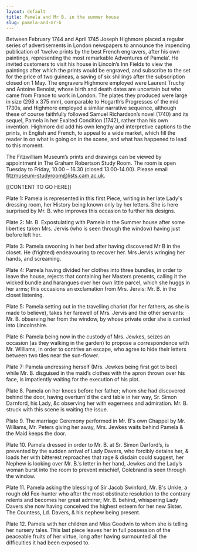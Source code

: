 ```yaml
---
layout: default
title: Pamela and Mr B. in the summer house
slug: pamela-and-mr-b
---
```

Between February 1744 and April 1745 Joseph Highmore placed a regular series of advertisements in London newspapers to announce the impending publication of ‘twelve prints by the best French engravers, after his own paintings, representing the most remarkable Adventures of Pamela’. He invited customers to visit his house in Lincoln’s Inn Fields to view the paintings after which the prints would be engraved, and subscribe to the set for the price of two guineas, a saving of six shillings after the subscription closed on 1 May. The engravers Highmore employed were Laurent Truchy and Antoine Benoist, whose birth and death dates are uncertain but who came from France to work in London. The plates they produced were large in size (298 x 375 mm), comparable to Hogarth’s Progresses of the mid 1730s, and Highmore employed a similar narrative sequence, although these of course faithfully followed Samuel Richardson’s novel (1740) and its sequel, Pamela in her Exalted Condition (1742), rather than his own invention. Highmore did add his own lengthy and interpretive captions to the prints, in English and French, to appeal to a wide market, which fill the reader in on what is going on in the scene, and what has happened to lead to this moment.   

The Fitzwilliam Museum’s prints and drawings can be viewed by appointment in The Graham Robertson Study Room. The room is open Tuesday to Friday, 10.00 – 16.30 (closed 13.00-14.00). Please email <a href="mailto:fitzmuseum-studyroom@lists.cam.ac.uk">fitzmuseum-studyroom@lists.cam.ac.uk</a>.

[[CONTENT TO GO HERE]]

Plate 1: Pamela is represented in this first Piece, writing in her late Lady's dressing room, her History being known only by her letters. She is here surprised by Mr. B. who improves this occasion to further his designs.


Plate 2: Mr. B. Expostulating with Pamela in the Summer house after some liberties taken Mrs. Jervis (who is seen through the window) having just before left her.

Plate 3: Pamela swooning in her bed after having discovered Mr B in the closet. He (frighted) endeavouring to recover her. Mrs Jervis wringing her hands, and screaming.

Plate 4: Pamela having divided her clothes into three bundles, in order to leave the house, rejects that containing her Masters presents, calling it the wicked bundle and harangues over her own little parcel, which she huggs in her arms; this occasions an exclamation from Mrs. Jervis: Mr. B. in the closet listening.

Plate 5: Pamela setting out in the travelling chariot (for her fathers, as she is made to believe), takes her farewell of Mrs. Jervis and the other servants: Mr. B. observing her from the window, by whose private order she is carried into Lincolnshire.

Plate 6: Pamela being now in the custody of Mrs. Jewkes, seizes an occasion (as they walking in the garden) to propose a correspondence with Mr. Williams, in order to contrive an escape, who agree to hide their letters between two tiles near the sun-flower.

Plate 7: Pamela undressing herself (Mrs. Jewkes being first got to bed) while Mr. B. disguised in the maid’s clothes with the apron thrown over his face, is impatiently waiting for the execution of his plot.

Plate 8. Pamela on her knees before her father; whom she had discovered behind the door, having overturn'd the card table in her way, Sr. Simon Darnford, his Lady, &c observing her with eagerness and admiration. Mr. B. struck with this scene is waiting the issue.

Plate 9. The marriage Ceremony performed in Mr. B's own Chappel by Mr. Williams, Mr. Peters giving her away, Mrs. Jewkes waits behind Pamela & the Maid keeps the door.

Plate 10. Pamela dressed in order to Mr. B. at Sr. Simon Darford’s, is prevented by the sudden arrival of Lady Davers, who forcibly detains her, & loads her with bitterest reproaches that rage & disdain could suggest, her Nephew is looking over Mr. B.’s letter in her hand, Jewkes and the Lady’s woman burst into the room to prevent mischief, Colebrand is seen through the window.

Plate 11. Pamela asking the blessing of Sir Jacob Swinford, Mr. B's Unkle, a rough old Fox-hunter who after the most obstinate resolution to the contrary relents and becomes her great admirer; Mr. B. behind, whispering Lady Davers she now having conceived the highest esteem for her new Sister. The Countess, Ld. Davers, & his nephew being present.

Plate 12. Pamela with her children and Miss Goodwin to whom she is telling her nursery tales. This last piece leaves her in full possession of the peaceable fruits of her virtue, long after having surmounted all the difficulties it had been exposed to.
